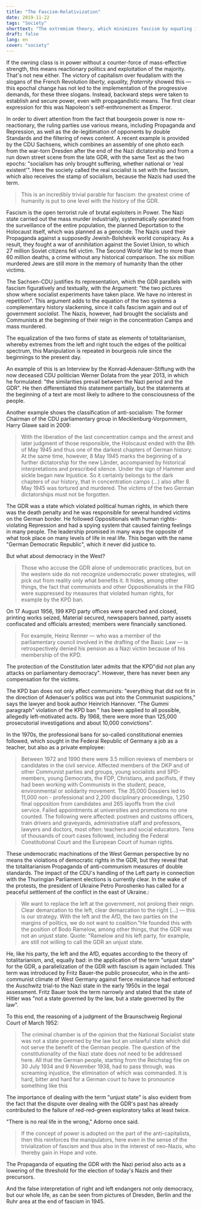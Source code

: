 ```yaml
---
title: "The Fascism-Relativization"
date: 2019-11-22
tags: "Society"
shorttext: "The extremism theory, which minimizes fascism by equating it with communism, is a pure winner's motive."
draft: false
lang: en
cover: "society"
---
```


If the owning class is in power without a counter-force of mass-effective strength, this means reactionary politics and exploitation of the majority. That's not new either. The victory of capitalism over feudalism with the slogans of the French Revolution *liberty, equality, fraternity* showed this — this epochal change has not led to the implementation of the progressive demands, for these three slogans. Instead, backward steps were taken to establish and secure power, even with propagandistic means. The first clear expression for this was Napoleon's self-enthronement as Emperor.

In order to divert attention from the fact that bourgeois power is now re-reactionary, the ruling parties use various means, including Propaganda and Repression, as well as the de-legitimation of opponents by double Standards and the filtering of news content. A recent example is provided by the CDU Sachsens, which combines an assembly of one photo each from the war-torn Dresden after the end of the Nazi dictatorship and from a run down street scene from the late GDR, with the same Text as the two epochs: "socialism has only brought suffering, whether national or 'real existent'". Here the society called the real socialist is set with the fascism, which also receives the stamp of socialism, because the Nazis had used the term.

> This is an incredibly trivial parable for fascism: the greatest crime of humanity is put to one level with the history of the GDR. 

Fascism is the open terrorist rule of brutal exploiters in Power. The Nazi state carried out the mass murder industrially, systematically operated from the surveillance of the entire population, the planned Deportation to the Holocaust itself, which was planned as a genocide. The Nazis used their Propaganda against a supposedly Jewish-Bolshevik world conspiracy. As a result, they fought a war of annihilation against the Soviet Union, to which 27 million Soviet citizens fell victim. The Second World War led to more than 60 million deaths, a crime without any historical comparison. The six million murdered Jews are still more in the memory of humanity than the other victims.

The Sachsen-CDU justifies its representation, which the GDR parallels with fascism figuratively and textually, with the Argument: "the two pictures show where socialist experiments have taken place. We have no interest in repetition". This argument adds to the equation of the two systems a complementary history slackening, since it calls fascism again and out of government *socialist*. The Nazis, however, had brought the socialists and Communists at the beginning of their reign in the concentration Camps and mass murdered. 

The equalization of the two forms of state as elements of totalitarianism, whereby extremes from the left and right touch the edges of the political spectrum, this Manipulation is repeated in bourgeois rule since the beginnings to the present day. 

An example of this is an Interview by the Konrad-Adenauer-Stiftung with the now deceased CDU politician Werner Dolata from the year 2013, in which he formulated: "the similarities prevail between the Nazi period and the GDR". He then differentiated this statement partially, but the statements at the beginning of a text are most likely to adhere to the consciousness of the people.

Another example shows the classification of anti-socialism: The former Chairman of the CDU parliamentary group in Mecklenburg-Vorpommern, Harry Glawe said in 2009: 

> With the liberation of the last concentration camps and the arrest and later judgment of those responsible, the Holocaust ended with the 8th of May 1945 and thus one of the darkest chapters of German history.  At the same time, however, 8 May 1945 marks the beginning of a further dictatorship for the new Länder, accompanied by historical interpretations and prescribed silence.  Under the sign of Hammer and sickle began new Injustice. So it certainly belongs to the dark chapters of our history, that in concentration camps (...) also after 8. May 1945 was tortured and murdered. The victims of the two German dictatorships must not be forgotten.

The GDR was a state which violated political human rights, in which there was the death penalty and he was responsible for several hundred victims on the German border. He followed Oppositionals with human rights-violating Repression and had a spying system that caused fainting feelings in many people. The leadership promised in many ways the opposite of what took place on many levels of life in real life. This began with the name "German Democratic Republic", which it never did justice to.  

But what about democracy in the West? 

> Those who accuse the GDR alone of undemocratic practices, but on the western side do not recognize undemocratic power strategies, will pick out from reality only what benefits it. It hides, among other things, the fact that communists and other Oppositionalists in the FRG were suppressed by measures that violated human rights, for example by the KPD ban. 

On 17 August 1956, 199 KPD party offices were searched and closed, printing works seized, Material secured, newspapers banned, party assets confiscated and officials arrested; members were financially sanctioned. 

> For example, Heinz Renner — who was a member of the parliamentary council involved in the drafting of the Basic Law — is retrospectively denied his pension as a Nazi victim because of his membership of the KPD.

The protection of the Constitution later admits that the KPD"did not plan any attacks on parliamentary democracy". However, there has never been any compensation for the victims.

The KPD ban does not only affect communists: "everything that did not fit in the direction of Adenauer's politics was put into the Communist suspicions," says the lawyer and book author Heinrich Hannover. "The Gummi paragraph" violation of the KPD ban " has been applied to all possible, allegedly left-motivated acts. By 1968, there were more than 125,000 prosecutorial investigations and about 10,000 convictions".

In the 1970s, the professional bans for so-called constitutional enemies followed, which sought in the Federal Republic of Germany a job as a teacher, but also as a private employee:

> Between 1972 and 1990 there were 3.5 million reviews of members or candidates in the civil service. Affected members of the DKP and of other Communist parties and groups, young socialists and SPD-members, young Democrats, the FDP, Christians, and pacifists, if they had been working with Communists in the student, peace, environmental or solidarity movement. The 35,000 Dossiers led to 11,000 non - professional and 2,200 disciplinary proceedings, 1,250 final opposition from candidates and 265 layoffs from the civil service. Failed appointments at universities and promotions no one counted. The following were affected: postmen and customs officers, train drivers and graveyards, administrative staff and professors, lawyers and doctors, most often: teachers and social educators. Tens of thousands of court cases followed, including the Federal Constitutional Court and the European Court of human rights. 

These undemocratic machinations of the West German perspective by no means the violations of democratic rights in the GDR, but they reveal that the totalitarianism Propaganda of anti-communism measures of double standards. The impact of the CDU's handling of the Left party in connection with the Thuringian Parliament elections is currently clear. In the wake of the protests, the president of Ukraine Petro Poroshenko has called for a peaceful settlement of the conflict in the east of Ukraine.: 

> We want to replace the left at the government, not prolong their reign. Clear demarcation to the left, clear demarcation to the right (...) — this is our strategy. With the left and the AfD, the two parties on the margins of politics, we do not want to coalition."He founded this with the position of Bodo Ramelow, among other things, that the GDR was not an unjust state. Quote: "Ramelow and his left party, for example, are still not willing to call the GDR an unjust state.

He, like his party, the left and the AfD, equates according to the theory of totalitarianism, and, equally bad: in the application of the term "unjust state" for the GDR, a parallelization of the GDR with fascism is again included. This term was introduced by Fritz Bauer-the public prosecutor, who in the anti-communist climate of West Germany against fierce resistance had enforced the Auschwitz trial-to the Nazi state in the early 1950s in the legal assessment. Fritz Bauer took the term narrowly and stated that the state of Hitler was "not a state governed by the law, but a state governed by the law".

To this end, the reasoning of a judgment of the Braunschweig Regional Court of March 1952: 

> The criminal chamber is of the opinion that the National Socialist state was not a state governed by the law but an unlawful state which did not serve the benefit of the German people. The question of the constitutionality of the Nazi state does not need to be addressed here. All that the German people, starting from the Reichstag fire on 30 July 1934 and 9 November 1938, had to pass through, was screaming injustice, the elimination of which was commanded. It is hard, bitter and hard for a German court to have to pronounce something like this

The importance of dealing with the term "unjust state" is also evident from the fact that the dispute over dealing with the GDR's past has already contributed to the failure of red-red-green exploratory talks at least twice.

"There is no real life in the wrong," Adorno once said. 

> If the concept of power is adopted on the part of the anti-capitalists, then this reinforces the manipulators, here even in the sense of the trivialization of fascism and thus also in the interest of neo-Nazis, who thereby gain in Hope and vote. 

The Propaganda of equating the GDR with the Nazi period also acts as a lowering of the threshold for the election of today's Nazis and their precursors.

And the false interpretation of right and left endangers not only democracy, but our whole life, as can be seen from pictures of Dresden, Berlin and the Ruhr area at the end of fascism in 1945.
